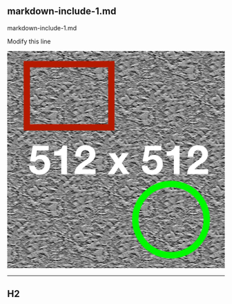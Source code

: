 ## markdown-include-1.md

markdown-include-1.md

Modify this line

![](root/mid/image-512x512.png)

---

## H2